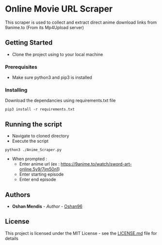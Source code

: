 # Online Movie URL Scraper

This scraper is used to collect and extract direct anime download links from 9anime.to (From its Mp4Upload server)

## Getting Started

- Clone the project using to your local machine

### Prerequisites

- Make sure python3 and pip3 is installed

### Installing

Download the dependancies using requirements.txt file

```
pip3 install -r requirements.txt 
```

## Running the script

- Navigate to cloned directory
- Execute the script
```
python3 ./Anime_Scraper.py
```
- When prompted :
    * Enter anime url (ex : https://9anime.to/watch/sword-art-online.5y9/7jm50n1)
    * Enter starting episode 
    * Enter end episode

## Authors

* **Oshan Mendis** - *Author* - [Oshan96](https://github.com/Oshan96)

## License

This project is licensed under the MIT License - see the [LICENSE.md](LICENSE.md) file for details


